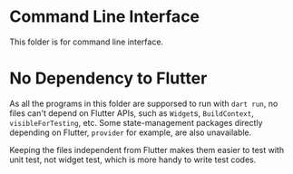 # Command Line Interface

This folder is for command line interface. 

# No Dependency to Flutter

As all the programs in this folder are supporsed to run with `dart run`, no files can't depend on Flutter APIs, such as `Widget`s, `BuildContext`, `visibleForTesting`, etc. Some state-management packages directly depending on Flutter, `provider` for example, are also unavailable.

Keeping the files independent from Flutter makes them easier to test with unit test, not widget test, which is more handy to write test codes.


